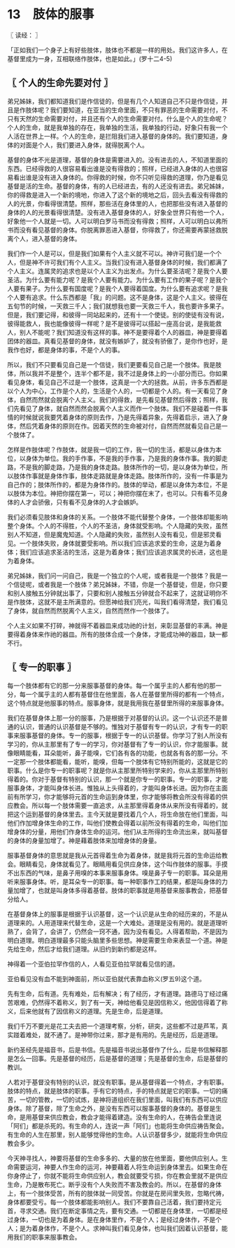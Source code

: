 # 13　肢体的服事



〖 读经： 〗

「正如我们一个身子上有好些肢体，肢体也不都是一样的用处。我们这许多人，在基督里成为一身，互相联络作肢体，也是如此。」(罗十二4-5)



## 〖 个人的生命先要对付 〗

弟兄姊妹，我们都知道我们是作信徒的，但是有几个人知道自己不只是作信徒，并且是作肢体呢？我们要知道，在亚当的生命里面，不只有罪恶的生命需要对付，不只有天然的生命需要对付，并且还有个人的生命需要对付。什么是个人的生命呢？个人的生命，就是我单独的存在，我单独的生活，我单独的行动，好象只有我一个人活在世界上一样。个人的生命，是拦阻我们进入基督的身体的。我们要知道，身体的对面是个人，我们要进入身体，就得脱离个人。

基督的身体不光是道理，基督的身体是需要进入的。没有进去的人，不知道里面的东西。已经得救的人很容易看出谁是没有得救的；照样，已经进入身体的人也很容易看出谁是没有进入身体的。你得救的时候，你不只听见得救的道理，你乃是看见基督是活的生命。基督的身体，有的人已经进去，有的人还没有进去。弟兄姊妹，你的得救是进入一个新的境地，你进入了这个新的境地之后，回头去看没有得救的人的光景，你看得很清楚。照样，那些活在身体里的人，也把那些没有进入基督的身体的人的光景看得很清楚。没有进入基督身体的人，好象全世界只有他一个人，好象他一个人就是一切。人可以明白罗马书而没有得救；照样，人可以明白以弗所书而没有看见基督的身体。你脱离罪恶进入基督，你得救了，你还需要再蒙拯救脱离个人，进入基督的身体。

我们作一个人是可以，但是我们如果有个人主义就不可以。神许可我们是一个个人，但是神不许可我们有个人主义。当我们没有进入基督身体的时候，我们都满了个人主义。连属灵的追求也是以个人主义为出发点。为什么要圣洁呢？是我个人要圣洁。为什么要有能力呢？是我个人要有能力。为什么要有工作的果子呢？是我个人要有果子。为什么要有国度呢？是我个人要得着国度。为什么要有追求呢？是我个人要有追求。什么东西都是「我」的问题。这不是身体，这是个人主义。彼得在五旬节的时候，一天救三千人；我们就想我也要一天救三千人，我也要许多果子。但是，我们要记得，和彼得一同站起来的，还有十一个使徒。别的使徒有没有说，彼得能救人，我也能像彼得一样呢？是不是彼得可以搭起一座高台说，是我能救人，别人不能呢？我们知道没有这样的事。神不是要得着个人的器皿，神是要得着团体的器皿。真看见基督的身体，就没有嫉妒了，就没有骄傲了，是你作也好，是我作也好，都是身体的事，不是个人的事。

所以，我们不只要看见自己是一个信徒，我们更要看见自己是一个肢体。我是肢体，所以我并不是整个，连半个都不是，我不过是身体上的一小部分而已。你如果看见身体，看见自己不过是一个肢体，这真是一个大的拯救。从前，许多东西都是以个人为中心，工作是个人的，生活是个人的，一切都是个人的。有一天看见了身体，自然而然就会脱离个人主义。我们的得救，是先看见基督然后得救；照样，我们先看见了身体，就自然而然会脱离个人主义而作一个肢体。我们不是碰着一件事情的时候就说我要凭着身体的原则去作，乃是先得着异象，先得着启示，进入了身体，然后凭着身体的原则在作。因着天然的生命被对付，自然而然就看见自己是一个肢体了。

怎样是作肢体呢？作肢体，就是我一切的工作，我一切的生活，都是以身体为本位，以身体为单位。我的手作事，不是我的手作事，乃是我的身体作事。我的脚走路，不是我的脚走路，乃是我的身体走路。肢体所作的一切，是以身体为单位，所以肢体作事就是身体作事，肢体走路就是身体走路。肢体所作的，没有一件事是为自己作的；肢体所作的，都是为身体作的。肢体的举动，都是以身体为本位，不是以肢体为本位。神把你摆在第一，可以；神把你摆在末了，也可以。只有看不见身体的人才会骄傲，只有看不见身体的人才会嫉妒。

我们必须看见肢体和身体的关系。一个肢体不能代替整个身体，一个肢体却能影响整个身体。个人的不得胜，个人的不圣洁，身体就受影响。个人隐藏的失败，虽然别人不知道，但是魔鬼知道。个人隐藏的失败，虽然别人没有看见，但是邪灵看见。一个肢体失败，身体就要受影响。所以我们应该追求爱的生命，这是为着身体；我们应该追求圣洁的生活，这是为着身体；我们应该追求属灵的长进，这也是为着身体。

弟兄姊妹，我们问一问自己，我是一个独立的个人呢，或者我是一个肢体？我是一个信徒呢，或者我是一个肢体？弟兄姊妹，不错，你是一个基督徒，但是，你只要和别人接触五分钟就出事了，只要和别人接触五分钟就合不起来了，这就证明你不是作肢体，这就不是主所满意的。但愿神给我们亮光，叫我们看得清楚，我们看见了身体，就自然而然脱离个人主义，自然而然作一个肢体了。

个人主义如果不打碎，神就得不着器皿来成功祂的计划，来彰显基督的丰满。神是要得着身体来作祂的器皿。所有的肢体合成一个身体，才能成功神的器皿，缺一都不行。



## 〖 专一的职事 〗

每一个肢体都有它的那一分来服事基督的身体。每一个属乎主的人都有他的那一分，每一个属乎主的人都有基督住在他里面，各人在基督里所得的都有一个特点，这个特点就是他服事的特点。服事身体，就是我用我在基督里所得的来服事身体。

我们在基督身体上那一分的服事，乃是根据于对基督的认识。这一个认识还不是普通的认识，普通的认识基督是不够的。惟独对于基督有专一的认识，才有专一的职事来服事基督的身体。专一的服事，根据于专一的认识基督。你学习了别人所没有学习的，你从主那里有了专一的学习，你对基督有了专一的认识，你才能服事。就像眼睛能看，耳朵能听，鼻子能嗅，它们各有各的功能，也就各有各的那一分。不一定那一个肢体都能看，能听，能嗅，但每一个肢体有它特别所能的，这就是它的职事。什么是你专一的职事呢？就是你从主那里所特别学来的，你从主那里所特别得着的。你对于基督有特别的认识，那一个就是你专一的职事。专一的职事，才能服事身体，才能叫身体长进。惟独从上头得着的，才能叫身体长进。因为你在主面前有所学习，你才能够将元首的生命运到身体里，你才能够将教会所没有得着的供应教会。所以每一个肢体需要一直追求，从主那里得着身体从来所没有得着的，就把这个运到基督的身体里去。主今天就是要找着几个人，将生命放在他们里面，叫他们作加增身体生命的工作，叫他们使教会得着以前所没有得着的生命，叫他们加增身体的分量，用他们作身体生命的运河。他们从主所得的生命流出来，就叫基督的身体的身量加增了。神是藉着肢体来加增身体的身量。

服事基督身体的意思就是我从元首得着生命为着身体，就是我将元首的生命运给教会。眼睛看见，身体就看见了。眼睛用看见供应身体，这个叫作肢体的服事。手摸不出东西的气味，是鼻子用嗅的本事来服事身体。嗅是鼻子专一的职事。耳朵是用听来服事身体。听，是耳朵专一的职事。每一种职事作工的结果，都是叫身体的力量加增了，也就是叫身体多得着基督。肢体的职事就是用基督来服事教会，把基督分给人。

在基督身体上的服事是根据于认识基督，这一个认识是从生命的经历来的，不是从道理来的。人用道理来代替生命，这是一个大难处。道理是没有用的。就是道理听熟了，会背了，会讲了，仍然会一窍不通，因为没有看见。人得着帮助，不是因为明白道理。明白道理最多只能头脑里多些思想。神是需要生命来表显一个道。神是先给生命，然后才给我们道理。从旧约到新约都是这样。

神得着一个亚伯拉罕作信的人，人看见亚伯拉罕就看见信的道。

亚伯看见没有血不能到神面前，所以亚伯就代表靠血称义(罗五9)这个道。

先有生命，后有道。先有难处，后有解决；有了经历，才有道理。路德马丁经过痛苦艰难，仍然得不着称义，到了有一天，神给他看见是因信称义，他因信得着了称义，后来他就有了因信称义的道理。先是生命，后是道理。

我们千万不要光是花工夫去把一个道理考察，分析，研突，这些都不过是芦苇，真实踫着难处，就不通了。是神带你过来，那才是有用的。先是经历，后是道理。

新约圣经先是福音书，后是书信。先是福音书说出基督作了什么，后是书信解释那是怎么一回事。先是基督的经历，后是基督的道理；先是基督的生命，后是基督的教训。

人若对于基督没有特别的认识，就没有职事。是从基督得着一个特点，才有职事。肢体的特点，就是肢体的职事。手有它的特点，手的特点就是它的职事。一切的痛苦，一切的管教，一切的试炼，是神将道组织在我们里面，叫我们有东西可以供应身体。除了基督，除了生命之外，是没有东西可以服事基督的身体的。基督是生命，是用基督来供应教会，教会才能得着建造。没有生命的人，在祷告会里连说「阿们」都是杀死的。有生命的人，连说一声「阿们」也能将生命供应祷告聚会。有生命的人生在那里，别人能够觉得他的生命。人认识基督多少，就能将生命供应教会多少。

今天神寻找人，神要将基督的生命多多的、大量的放在他里面，要他供应别人。生命需要运河，神要人作生命的运河，神要藉着人将生命运到身体里去。如果生命在你身停止了，你就不能将生命供应别人，教会就要受亏损，你在教会里就不是供应生命，乃是散布死亡。断乎没有个人失败而不害及教会的。所以，在基督的身体上，有一个肢体受苦，所有的肢体就一同受苦。你就是在房间里失败，忽略代祷，身体都要受亏。每一个肢体都能影响别人。我们不要靠自己活着，我们要持定元首，寻求交通。我们在断定事情之先，要有交通。一切都是在身体里，一切都是经过身体，一切也是为着身体。是在身体里作，不是个人；是经过身体作，不是个人；是为着身体作，不是个人。求神叫我们看见身体，也叫我们因着认识基督，能用我们的职事来服事教会。

